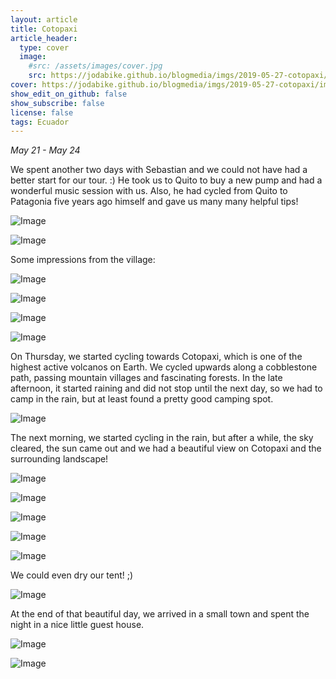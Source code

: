 ```yaml
---
layout: article
title: Cotopaxi
article_header:
  type: cover
  image:
    #src: /assets/images/cover.jpg
    src: https://jodabike.github.io/blogmedia/imgs/2019-05-27-cotopaxi/img_2335M.jpg
cover: https://jodabike.github.io/blogmedia/imgs/2019-05-27-cotopaxi/img_2335T.jpg
show_edit_on_github: false
show_subscribe: false
license: false
tags: Ecuador 
---
```


*May 21 - May 24*

We spent another two days with Sebastian and we could not have had a better start for our tour. :) He took us to Quito to buy a new pump and had a wonderful music session with us. Also, he had cycled from Quito to Patagonia five years ago himself and gave us many many helpful tips!

<!--more-->

<p><img alt="Image" title="icon" src="https://jodabike.github.io/blogmedia/imgs/2019-05-27-cotopaxi/img_2300M.jpg" /></p>


<p><img alt="Image" title="icon" src="https://jodabike.github.io/blogmedia/imgs/2019-05-27-cotopaxi/img_2325M.jpg" /></p>

Some impressions from the village: 

<p><img alt="Image" title="icon" src="https://jodabike.github.io/blogmedia/imgs/2019-05-27-cotopaxi/img_2295M.jpg" /></p>

<p><img alt="Image" title="icon" src="https://jodabike.github.io/blogmedia/imgs/2019-05-27-cotopaxi/img_2314M.jpg" /></p>

<p><img alt="Image" title="icon" src="https://jodabike.github.io/blogmedia/imgs/2019-05-27-cotopaxi/img_2288M.jpg" /></p>

<p><img alt="Image" title="icon" src="https://jodabike.github.io/blogmedia/imgs/2019-05-27-cotopaxi/img_2293M.jpg" /></p>

On Thursday, we started cycling towards Cotopaxi, which is one of the highest active volcanos on Earth. We cycled upwards along a cobblestone path, passing mountain villages and fascinating forests. In the late afternoon, it started raining and did not stop until the next day, so we had to camp in the rain, but at least found a pretty good camping spot.

<p><img alt="Image" title="icon" src="https://jodabike.github.io/blogmedia/imgs/2019-05-27-cotopaxi/img_2656M.jpg" /></p>

The next morning, we started cycling in the rain, but after a while, the sky cleared, the sun came out and we had a beautiful view on Cotopaxi and the surrounding landscape!

<p><img alt="Image" title="icon" src="https://jodabike.github.io/blogmedia/imgs/2019-05-27-cotopaxi/img_2342M.jpg" /></p>

<p><img alt="Image" title="icon" src="https://jodabike.github.io/blogmedia/imgs/2019-05-27-cotopaxi/p1160134M.jpg" /></p>

<p><img alt="Image" title="icon" src="https://jodabike.github.io/blogmedia/imgs/2019-05-27-cotopaxi/p1160125M.jpg" /></p>

<p><img alt="Image" title="icon" src="https://jodabike.github.io/blogmedia/imgs/2019-05-27-cotopaxi/img_2339M.jpg" /></p>

<p><img alt="Image" title="icon" src="https://jodabike.github.io/blogmedia/imgs/2019-05-27-cotopaxi/p1160118M.jpg" /></p>

We could even dry our tent!  ;)

<p><img alt="Image" title="icon" src="https://jodabike.github.io/blogmedia/imgs/2019-05-27-cotopaxi/img_2337M.jpg" /></p>

At the end of that beautiful day, we arrived in a small town and spent the night in a nice little guest house.

<p><img alt="Image" title="icon" src="https://jodabike.github.io/blogmedia/imgs/2019-05-27-cotopaxi/img_2347M.jpg" /></p>

<p><img alt="Image" title="icon" src="https://jodabike.github.io/blogmedia/imgs/2019-05-27-cotopaxi/img_2348M.jpg" /></p>
